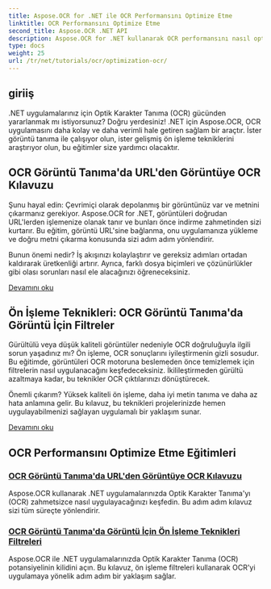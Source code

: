 ```yaml
---
title: Aspose.OCR for .NET ile OCR Performansını Optimize Etme
linktitle: OCR Performansını Optimize Etme
second_title: Aspose.OCR .NET API
description: Aspose.OCR for .NET kullanarak OCR performansını nasıl optimize edeceğinizi öğrenin. Ayrıntılı eğitimlerimiz görüntü tanıma, ön işleme filtreleri ve pratik uygulama adımlarını kapsar.
type: docs
weight: 25
url: /tr/net/tutorials/ocr/optimization-ocr/
---
```

## giriiş

.NET uygulamalarınız için Optik Karakter Tanıma (OCR) gücünden yararlanmak mı istiyorsunuz? Doğru yerdesiniz! .NET için Aspose.OCR, OCR uygulamasını daha kolay ve daha verimli hale getiren sağlam bir araçtır. İster görüntü tanıma ile çalışıyor olun, ister gelişmiş ön işleme tekniklerini araştırıyor olun, bu eğitimler size yardımcı olacaktır.

## OCR Görüntü Tanıma'da URL'den Görüntüye OCR Kılavuzu

Şunu hayal edin: Çevrimiçi olarak depolanmış bir görüntünüz var ve metnini çıkarmanız gerekiyor. Aspose.OCR for .NET, görüntüleri doğrudan URL'lerden işlemenize olanak tanır ve bunları önce indirme zahmetinden sizi kurtarır. Bu eğitim, görüntü URL'sine bağlanma, onu uygulamanıza yükleme ve doğru metni çıkarma konusunda sizi adım adım yönlendirir.

Bunun önemi nedir? İş akışınızı kolaylaştırır ve gereksiz adımları ortadan kaldırarak üretkenliği artırır. Ayrıca, farklı dosya biçimleri ve çözünürlükler gibi olası sorunları nasıl ele alacağınızı öğreneceksiniz.

[Devamını oku](./guide-to-ocr-on-image-from-url/)

## Ön İşleme Teknikleri: OCR Görüntü Tanıma'da Görüntü İçin Filtreler

Gürültülü veya düşük kaliteli görüntüler nedeniyle OCR doğruluğuyla ilgili sorun yaşadınız mı? Ön işleme, OCR sonuçlarını iyileştirmenin gizli sosudur. Bu eğitimde, görüntüleri OCR motoruna beslemeden önce temizlemek için filtrelerin nasıl uygulanacağını keşfedeceksiniz. İkilileştirmeden gürültü azaltmaya kadar, bu teknikler OCR çıktılarınızı dönüştürecek.

Önemli çıkarım? Yüksek kaliteli ön işleme, daha iyi metin tanıma ve daha az hata anlamına gelir. Bu kılavuz, bu teknikleri projelerinizde hemen uygulayabilmenizi sağlayan uygulamalı bir yaklaşım sunar.

[Devamını oku](./preprocessing-techniques-filters-for-image/)

## OCR Performansını Optimize Etme Eğitimleri
### [OCR Görüntü Tanıma'da URL'den Görüntüye OCR Kılavuzu](./guide-to-ocr-on-image-from-url/)
Aspose.OCR kullanarak .NET uygulamalarınızda Optik Karakter Tanıma'yı (OCR) zahmetsizce nasıl uygulayacağınızı keşfedin. Bu adım adım kılavuz sizi tüm süreçte yönlendirir.
### [OCR Görüntü Tanıma'da Görüntü İçin Ön İşleme Teknikleri Filtreleri](./preprocessing-techniques-filters-for-image/)
Aspose.OCR ile .NET uygulamalarınızda Optik Karakter Tanıma (OCR) potansiyelinin kilidini açın. Bu kılavuz, ön işleme filtreleri kullanarak OCR'yi uygulamaya yönelik adım adım bir yaklaşım sağlar.